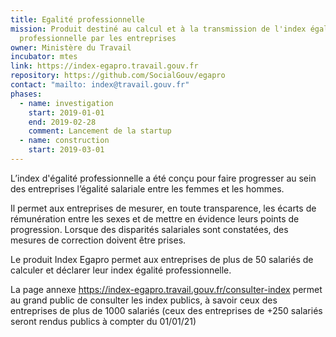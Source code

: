 ```yaml
---
title: Egalité professionnelle
mission: Produit destiné au calcul et à la transmission de l'index égalité
  professionnelle par les entreprises
owner: Ministère du Travail
incubator: mtes
link: https://index-egapro.travail.gouv.fr
repository: https://github.com/SocialGouv/egapro
contact: "mailto: index@travail.gouv.fr"
phases:
  - name: investigation
    start: 2019-01-01
    end: 2019-02-28
    comment: Lancement de la startup
  - name: construction
    start: 2019-03-01
---
```

L’index d'égalité professionnelle a été conçu pour faire progresser au sein des entreprises l’égalité salariale entre les femmes et les hommes.

Il permet aux entreprises de mesurer, en toute transparence, les écarts de rémunération entre les sexes et de mettre en évidence leurs points de progression. Lorsque des disparités salariales sont constatées, des mesures de correction doivent être prises.

Le produit Index Egapro permet aux entreprises de plus de 50 salariés de calculer et déclarer leur index égalité professionnelle.

La page annexe https://index-egapro.travail.gouv.fr/consulter-index permet au grand public de consulter les index publics, à savoir ceux des entreprises de plus de 1000 salariés (ceux des entreprises de +250 salariés seront rendus publics à compter du 01/01/21)